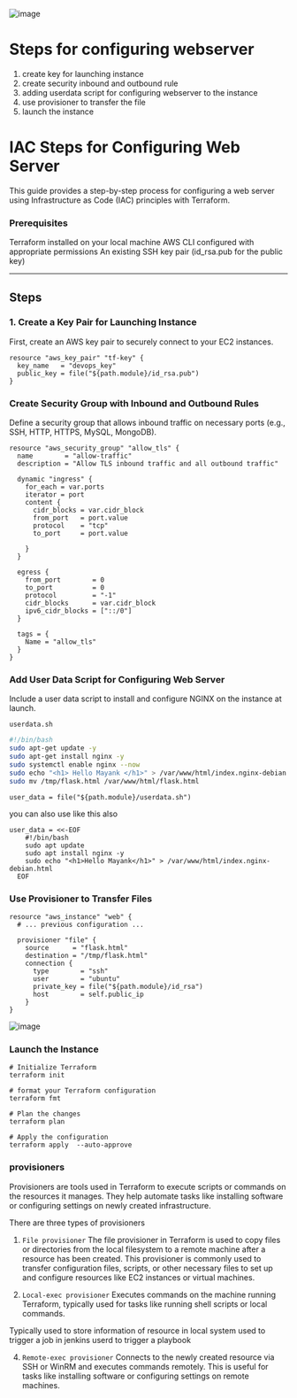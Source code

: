 
![image](https://github.com/mayaworld13/terraform-nginx-webserver/assets/127987256/602e7344-f123-42a2-a518-117211a21cdd)

#  Steps for configuring webserver
1. create key for launching instance
2. create security inbound and outbound rule
3. adding userdata script for configuring webserver to the instance
4. use provisioner to transfer the file
5. launch the instance


# IAC Steps for Configuring Web Server

This guide provides a step-by-step process for configuring a web server using Infrastructure as Code (IAC) principles with Terraform.

### Prerequisites
Terraform installed on your local machine
AWS CLI configured with appropriate permissions
An existing SSH key pair (id_rsa.pub for the public key)

---

## Steps

### 1. Create a Key Pair for Launching Instance

First, create an AWS key pair to securely connect to your EC2 instances.

```hcl
resource "aws_key_pair" "tf-key" {
  key_name   = "devops_key"
  public_key = file("${path.module}/id_rsa.pub")
}
```

### Create Security Group with Inbound and Outbound Rules

Define a security group that allows inbound traffic on necessary ports (e.g., SSH, HTTP, HTTPS, MySQL, MongoDB).

```hcl
resource "aws_security_group" "allow_tls" {
  name        = "allow-traffic"
  description = "Allow TLS inbound traffic and all outbound traffic"

  dynamic "ingress" {
    for_each = var.ports
    iterator = port
    content {
      cidr_blocks = var.cidr_block
      from_port   = port.value
      protocol    = "tcp"
      to_port     = port.value

    }
  }

  egress {
    from_port        = 0
    to_port          = 0
    protocol         = "-1"
    cidr_blocks      = var.cidr_block
    ipv6_cidr_blocks = ["::/0"]
  }

  tags = {
    Name = "allow_tls"
  }
}
```

### Add User Data Script for Configuring Web Server

Include a user data script to install and configure NGINX on the instance at launch.

`userdata.sh`

```bash
#!/bin/bash
sudo apt-get update -y
sudo apt-get install nginx -y
sudo systemctl enable nginx --now
sudo echo "<h1> Hello Mayank </h1>" > /var/www/html/index.nginx-debian.html
sudo mv /tmp/flask.html /var/www/html/flask.html
```
```hcl
user_data = file("${path.module}/userdata.sh")
```

you can also use like this also

```hcl
user_data = <<-EOF
    #!/bin/bash
    sudo apt update
    sudo apt install nginx -y
    sudo echo "<h1>Hello Mayank</h1>" > /var/www/html/index.nginx-debian.html
  EOF
```

### Use Provisioner to Transfer Files

```hcl
resource "aws_instance" "web" {
  # ... previous configuration ...

  provisioner "file" {
    source      = "flask.html"
    destination = "/tmp/flask.html"
    connection {
      type        = "ssh"
      user        = "ubuntu"
      private_key = file("${path.module}/id_rsa")
      host        = self.public_ip
    }
}
```
![image](https://github.com/mayaworld13/terraform-nginx-webserver/assets/127987256/c98519a6-ce9c-4140-9b1d-0c1b69b41ab0)


### Launch the Instance

```hcl
# Initialize Terraform
terraform init

# format your Terraform configuration
terraform fmt

# Plan the changes
terraform plan

# Apply the configuration
terraform apply  --auto-approve
```

### provisioners
Provisioners are tools used in Terraform to execute scripts or commands on the resources it manages. They help automate tasks like installing software or configuring settings on newly created infrastructure.

There are three types of provisioners

1. `File provisioner`
The file provisioner in Terraform is used to copy files or directories from the local filesystem to a remote machine after a resource has been created. This provisioner is commonly used to transfer configuration files, scripts, or other necessary files to set up and configure resources like EC2 instances or virtual machines.

2. `Local-exec provisioner`
Executes commands on the machine running Terraform, typically used for tasks like running shell scripts or local commands.
 
 Typically used to store information of resource in local system
 used to trigger a job in jenkins
 userd to trigger a playbook 



4. `Remote-exec provisioner`
Connects to the newly created resource via SSH or WinRM and executes commands remotely. This is useful for tasks like installing software or configuring settings on remote machines.
   


